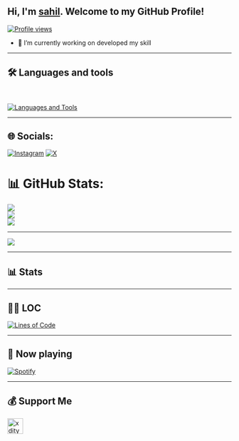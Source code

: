 ## Hi, I'm [sahil](https://t.me/sahil_kzx). Welcome to my GitHub Profile!

[![Profile views](https://komarev.com/ghpvc/?username=sahisi552&label=Profile%20views&style=for-the-badge)](https://github.com/sahilsi552)
- 💫 I’m currently working on developed my skill

---

## 🛠️ Languages and tools
</br>

[![Languages and Tools](https://skillicons.dev/icons?i=androidstudio,au,vscode,docker,git,github,linux,heroku,ae,redis,mongodb,html,py,flutter,fastapi&perline=10)](https://t.me/sahil_kzx)

---

## 🌐 Socials:
[![Instagram](https://img.shields.io/badge/Instagram-%23E4405F.svg?logo=Instagram&logoColor=white)](https://instagram.com/Thhe_famous_guy) [![X](https://img.shields.io/badge/X-black.svg?logo=X&logoColor=white)](https://x.com/Gfxravana ) 
# 📊 GitHub Stats:
![](https://github-readme-stats.vercel.app/api?username=Sahilsi552&theme=dark&hide_border=false&include_all_commits=false&count_private=false)<br/>
![](https://github-readme-streak-stats.herokuapp.com/?user=Sahilsi552&theme=dark&hide_border=false)<br/>
![](https://github-readme-stats.vercel.app/api/top-langs/?username=Sahilsi552&theme=dark&hide_border=false&include_all_commits=false&count_private=false&layout=compact)

---
[![](https://visitcount.itsvg.in/api?id=Sahilsi552&icon=0&color=0)](https://visitcount.itsvg.in)

<!-- Proudly created with GPRM ( https://gprm.itsvg.in ) -->

---

## 📊 Stats



---
## 👨‍💻 LOC
[![Lines of Code](https://api.githubtrends.io/user/svg/sahilsi552/langs?time_range=one_year&include_private=True&loc_metric=changed&theme=dark)](https://t.me/sahil_kzx)

---

## 🎵 Now playing

[![Spotify](https://spotify-readme-new-lyart.vercel.app/api?theme=dark&rainbow=true&scan=true)](https://open.spotify.com/user/on84l0syf9y9m2m84unz4h8uq)

---

## 💰 Support Me

<a href="https://ko-fi.com/jetblaze" class="padded"><img height="35" style="border:0px;height:35px;" alt="xditya" src="https://az743702.vo.msecnd.net/cdn/kofi3.png?v=0" /></a>
